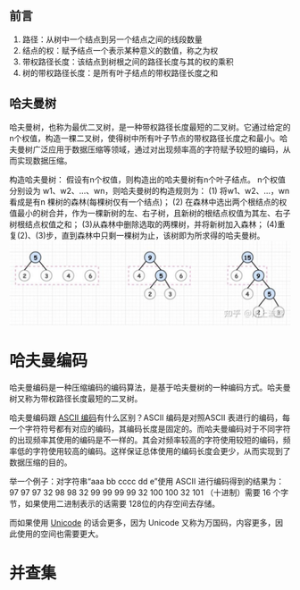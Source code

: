 

## 前言
1. 路径：从树中一个结点到另一个结点之间的线段数量
2. 结点的权：赋予结点一个表示某种意义的数值，称之为权
3. 带权路径长度：该结点到树根之间的路径长度与其的权的乘积
4. 树的带权路径长度：是所有叶子结点的带权路径长度之和

## 哈夫曼树
哈夫曼树，也称为最优二叉树，是一种带权路径长度最短的二叉树。它通过给定的n个权值，构造一棵二叉树，使得树中所有叶子节点的带权路径长度之和最小。哈夫曼树广泛应用于数据压缩等领域，通过对出现频率高的字符赋予较短的编码，从而实现数据压缩。

构造哈夫曼树：
假设有n个权值，则构造出的哈夫曼树有n个叶子结点。 n个权值分别设为 w1、w2、…、wn，则哈夫曼树的构造规则为：
(1) 将w1、w2、…，wn看成是有n 棵树的森林(每棵树仅有一个结点)；
(2) 在森林中选出两个根结点的权值最小的树合并，作为一棵新树的左、右子树，且新树的根结点权值为其左、右子树根结点权值之和；
(3)从森林中删除选取的两棵树，并将新树加入森林；
(4)重复(2)、(3)步，直到森林中只剩一棵树为止，该树即为所求得的哈夫曼树。
![输入图片说明](/imgs/2025-07-01/LOXUmnrBt7I5Gpek.png)

# 哈夫曼编码
哈夫曼编码是一种压缩编码的编码算法，是基于哈夫曼树的一种编码方式。哈夫曼树又称为带权路径长度最短的二叉树。

哈夫曼编码跟 [ASCII 编码](https://zhida.zhihu.com/search?content_id=180456551&content_type=Article&match_order=1&q=ASCII+%E7%BC%96%E7%A0%81&zd_token=eyJhbGciOiJIUzI1NiIsInR5cCI6IkpXVCJ9.eyJpc3MiOiJ6aGlkYV9zZXJ2ZXIiLCJleHAiOjE3NTE1MzEwMDQsInEiOiJBU0NJSSDnvJbnoIEiLCJ6aGlkYV9zb3VyY2UiOiJlbnRpdHkiLCJjb250ZW50X2lkIjoxODA0NTY1NTEsImNvbnRlbnRfdHlwZSI6IkFydGljbGUiLCJtYXRjaF9vcmRlciI6MSwiemRfdG9rZW4iOm51bGx9.NwLnEgPZdhlv7_-dKEiX48TRZ-b682wA4iY8xQXjwPM&zhida_source=entity)有什么区别？ASCII 编码是对照ASCII 表进行的编码，每一个字符符号都有对应的编码，其编码长度是固定的。而哈夫曼编码对于不同字符的出现频率其使用的编码是不一样的。其会对频率较高的字符使用较短的编码，频率低的字符使用较高的编码。这样保证总体使用的编码长度会更少，从而实现到了数据压缩的目的。

举一个例子：对字符串“aaa bb cccc dd e”使用 ASCII 进行编码得到的结果为：97 97 97 32 98 98 32 99 99 99 99 32 100 100 32 101 （十进制）需要 16 个字节，如果使用二进制表示的话需要 128位的内存空间去存储。

而如果使用 [Unicode](https://zhida.zhihu.com/search?content_id=180456551&content_type=Article&match_order=1&q=Unicode&zd_token=eyJhbGciOiJIUzI1NiIsInR5cCI6IkpXVCJ9.eyJpc3MiOiJ6aGlkYV9zZXJ2ZXIiLCJleHAiOjE3NTE1MzEwMDQsInEiOiJVbmljb2RlIiwiemhpZGFfc291cmNlIjoiZW50aXR5IiwiY29udGVudF9pZCI6MTgwNDU2NTUxLCJjb250ZW50X3R5cGUiOiJBcnRpY2xlIiwibWF0Y2hfb3JkZXIiOjEsInpkX3Rva2VuIjpudWxsfQ.6Rc6V53-Xk0M46DLW1qoZP16oyCta7ynUy7eyOlztag&zhida_source=entity) 的话会更多，因为 Unicode 又称为万国码，内容更多，因此使用的空间也需要更大。

# 并查集

<!--stackedit_data:
eyJoaXN0b3J5IjpbLTM1NjIzMjExMiwyNDYwODA1NDAsMjAzMz
U2Njk5Myw3MzI2NDQzMTQsNzg0NzMwMjAxXX0=
-->